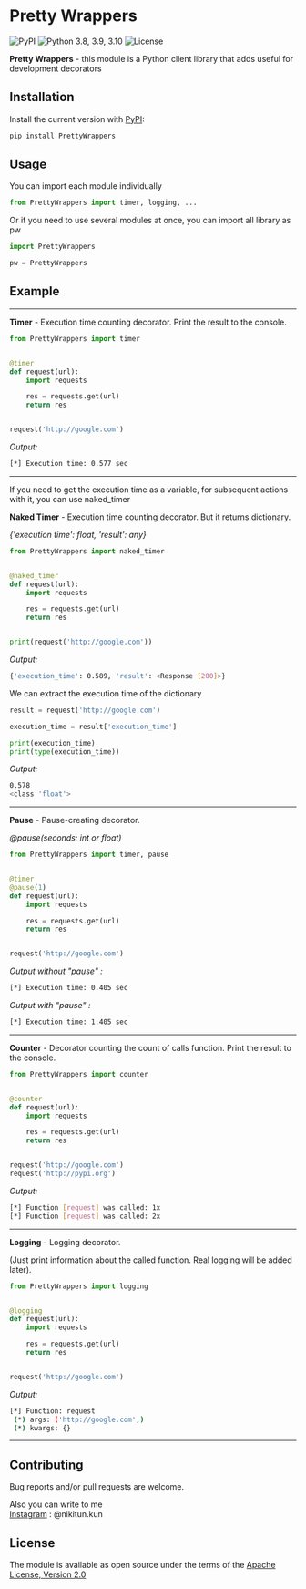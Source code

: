 # Pretty Wrappers

![PyPI](https://img.shields.io/pypi/v/PrettyWrappers) ![Python 3.8, 3.9, 3.10](https://img.shields.io/pypi/pyversions/PrettyWrappers) ![License](https://img.shields.io/pypi/l/PrettyWrappers)


**Pretty Wrappers** - this module is a Python client library that adds useful for development decorators


## Installation

Install the current version with [PyPI](https://pypi.org/project/PrettyWrappers/):

```bash
pip install PrettyWrappers
```


## Usage

You can import each module individually

```python
from PrettyWrappers import timer, logging, ...
```

Or if you need to use several modules at once, you can import all library as pw

```python
import PrettyWrappers

pw = PrettyWrappers
```


## Example

---

**Timer** - Execution time counting decorator. Print the result to the console.

```python
from PrettyWrappers import timer


@timer
def request(url):
    import requests

    res = requests.get(url)
    return res


request('http://google.com')

```

*Output:*
```bash
[*] Execution time: 0.577 sec
```

---

If you need to get the execution time as a variable, for subsequent actions with it, you can use naked_timer

**Naked Timer** - Execution time counting decorator. But it returns dictionary.  

*{'execution time': float, 'result': any}*

```python
from PrettyWrappers import naked_timer


@naked_timer
def request(url):
    import requests

    res = requests.get(url)
    return res


print(request('http://google.com'))
```

*Output:*
```bash
{'execution_time': 0.589, 'result': <Response [200]>}
```

We can extract the execution time of the dictionary

```python
result = request('http://google.com')

execution_time = result['execution_time']

print(execution_time)
print(type(execution_time))
```

*Output:*
```bash
0.578
<class 'float'>
```

---

**Pause** - Pause-creating decorator.  

*@pause(seconds: int or float)*

```python
from PrettyWrappers import timer, pause


@timer
@pause(1)
def request(url):
    import requests

    res = requests.get(url)
    return res


request('http://google.com')
```

*Output without "pause" :*
```bash
[*] Execution time: 0.405 sec
```

*Output with "pause" :*
```bash
[*] Execution time: 1.405 sec
```

---

**Counter** - Decorator counting the count of calls function. Print the result to the console.

```python
from PrettyWrappers import counter


@counter
def request(url):
    import requests

    res = requests.get(url)
    return res


request('http://google.com')
request('http://pypi.org')
```

*Output:*
```bash
[*] Function [request] was called: 1x
[*] Function [request] was called: 2x
```

---

**Logging** - Logging decorator.  

(Just print information about the called function. Real logging will be added later).

```python
from PrettyWrappers import logging


@logging
def request(url):
    import requests

    res = requests.get(url)
    return res


request('http://google.com')
```

*Output:*
```bash
[*] Function: request 
 (*) args: ('http://google.com',) 
 (*) kwargs: {}
```

---

## Contributing

Bug reports and/or pull requests are welcome.

Also you can write to me  
[Instagram](https://www.instagram.com/nikitun.kun/) : @nikitun.kun


## License

The module is available as open source under the terms of the [Apache License, Version 2.0](https://opensource.org/licenses/Apache-2.0)
